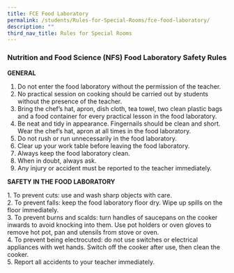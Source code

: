 ```yaml
---
title: FCE Food Laboratory
permalink: /students/Rules-for-Special-Rooms/fce-food-laboratory/
description: ""
third_nav_title: Rules for Special Rooms
---
```

### **Nutrition and Food Science (NFS) Food Laboratory Safety Rules**

**GENERAL**

1.  Do not enter the food laboratory without the permission of the teacher.
2.  No practical session on cooking should be carried out by students without the presence of the teacher.
3.  Bring the chef’s hat, apron, dish cloth, tea towel, two clean plastic bags and a food container for every practical lesson in the food laboratory.
4.  Be neat and tidy in appearance. Fingernails should be clean and short. Wear the chef’s hat, apron at all times in the food laboratory.
5.  Do not rush or run unnecessarily in the food laboratory.
6.  Clear up your work table before leaving the food laboratory.
7.  Always keep the food laboratory clean.
8.  When in doubt, always ask.
9.  Any injury or accident must be reported to the teacher immediately.

**SAFETY IN THE FOOD LABORATORY**

1\.  To prevent cuts: use and wash sharp objects with care.    
2\.  To prevent falls: keep the food laboratory floor dry. Wipe up spills on the floor immediately.    
3\.  To prevent burns and scalds: turn handles of saucepans on the cooker inwards to avoid knocking into them. Use pot holders or oven gloves to remove hot pot, pan and utensils from stove or oven.    
4\.  To prevent being electrocuted: do not use switches or electrical appliances with wet hands. Switch off the cooker after use, then clean the cooker.        
5\.  Report all accidents to your teacher immediately.